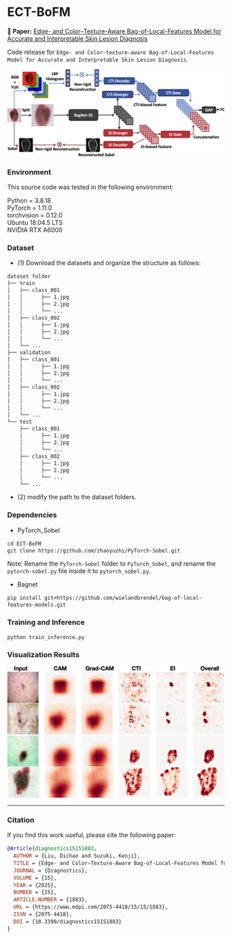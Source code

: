 # ECT-BoFM

**📄 Paper:** [Edge- and Color–Texture-Aware Bag-of-Local-Features Model for Accurate and Interpretable Skin Lesion Diagnosis](https://www.mdpi.com/2075-4418/15/15/1883)

Code release for `Edge- and Color-texture-aware Bag-of-Local-Features Model for Accurate and Interpretable Skin Lesion Diagnosis`.

![enter image description here](https://github.com/Dichao-Liu/ECT-BoFM/blob/main/Pipeline.png)

### Environment

This source code was tested in the following environment:

Python = 3.8.18  
PyTorch = 1.11.0  
torchvision = 0.12.0  
Ubuntu 18.04.5 LTS  
NVIDIA RTX A6000

### Dataset

* (1) Download the datasets and organize the structure as follows:
```
dataset folder
├── train
│   ├── class_001
│   │      ├── 1.jpg
│   │      ├── 2.jpg
│   │      └── ...
│   ├── class_002
│   │      ├── 1.jpg
│   │      ├── 2.jpg
│   │      └── ...
│   └── ...
├── validation
│   ├── class_001
│   │      ├── 1.jpg
│   │      ├── 2.jpg
│   │      └── ...
│   ├── class_002
│   │      ├── 1.jpg
│   │      ├── 2.jpg
│   │      └── ...
│   └── ...
└── test
    ├── class_001
    │      ├── 1.jpg
    │      ├── 2.jpg
    │      └── ...
    ├── class_002
    │      ├── 1.jpg
    │      ├── 2.jpg
    │      └── ...
    └── ...
```

* (2) modify the path to the dataset folders.

### Dependencies

* PyTorch_Sobel
```
cd ECT-BoFM
git clone https://github.com/zhaoyuzhi/PyTorch-Sobel.git
```
Note: Rename the `PyTorch-Sobel` folder to `PyTorch_Sobel`, and rename the `pytorch-sobel.py` file inside it to `pytorch_sobel.py`.

* Bagnet
```
pip install git+https://github.com/wielandbrendel/bag-of-local-features-models.git
```

### Training and Inference
```
python train_inference.py
```

### Visualization Results
![enter image description here](https://github.com/Dichao-Liu/ECT-BoFM/blob/main/visualization.png)

---

### Citation

If you find this work useful, please cite the following paper:

```bibtex
@Article{diagnostics15151883,
  AUTHOR = {Liu, Dichao and Suzuki, Kenji},
  TITLE = {Edge- and Color–Texture-Aware Bag-of-Local-Features Model for Accurate and Interpretable Skin Lesion Diagnosis},
  JOURNAL = {Diagnostics},
  VOLUME = {15},
  YEAR = {2025},
  NUMBER = {15},
  ARTICLE-NUMBER = {1883},
  URL = {https://www.mdpi.com/2075-4418/15/15/1883},
  ISSN = {2075-4418},
  DOI = {10.3390/diagnostics15151883}
}
```
